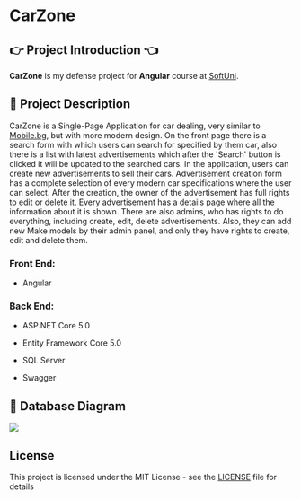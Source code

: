 # CarZone

## :point_right: Project Introduction :point_left:
**CarZone** is my defense project for **Angular** course at [SoftUni](https://softuni.bg/trainings/3249/angular-november-2020/internal).

## :pencil: Project Description
CarZone is a Single-Page Application for car dealing, very similar to [Mobile.bg](https://www.mobile.bg/pcgi/mobile.cgi), but with more modern design. On the front page there is a search form with which users can search for specified by them car, also there is a list with latest advertisements which after the 'Search' button is clicked it will be updated to the searched cars. In the application, users can create new advertisements to sell their cars. Advertisement creation form has a complete selection of every modern car specifications where the user can select. After the creation, the owner of the advertisement has full rights to edit or delete it. Every advertisement has a details page where all the information about it is shown. There are also admins, who has rights to do everything, including create, edit, delete advertisements. Also, they can add new Make models by their admin panel, and only they have rights to create, edit and delete them.

### Front End:

- Angular

### Back End:

- ASP.NET Core 5.0

- Entity Framework Core 5.0

- SQL Server

- Swagger

## :floppy_disk: Database Diagram
![](https://res.cloudinary.com/doyjshrjs/image/upload/v1603976162/Screenshot_9_d08onu.png)

## License

This project is licensed under the MIT License - see the [LICENSE](LICENSE) file for details

